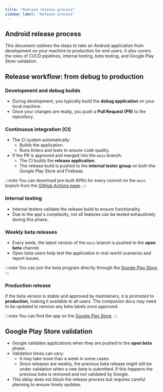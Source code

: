 ```yaml
---
title: "Android release process"
sidebar_label: "Release process"
---
```


## Android release process

This document outlines the steps to take an Android application from development on your machine to production for end users. It also covers the roles of CI/CD pipelines, internal testing, beta testing, and Google Play Store validation.

## Release workflow: from debug to production

### Development and debug builds

- During development, you typically build the **debug application** on your local machine.
- Once your changes are ready, you push a **Pull Request (PR)** to the repository.

### Continuous integration (CI)

- The CI system automatically:
  - Builds the application.
  - Runs linters and tests to ensure code quality.
- If the PR is approved and merged into the `main` branch:
  - The CI builds the **release application**.
  - The release build is pushed to the **internal tester group** on both the Google Play Store and Firebase.

:::note
You can download pre-built APKs for every commit on the `main` branch from the [GitHub Actions page](https://github.com/home-assistant/android/actions/workflows/onPush.yml).
:::

### Internal testing

- Internal testers validate the release build to ensure functionality.
- Due to the app's complexity, not all features can be tested exhaustively during this phase.

### Weekly beta releases

- Every week, the latest version of the `main` branch is pushed to the **open beta** channel.
- Open beta users help test the application in real-world scenarios and report issues.

:::note
You can join the beta program directly through the [Google Play Store](https://play.google.com/apps/testing/io.homeassistant.companion.android).
:::

### Production release

If the beta version is stable and approved by maintainers, it is promoted to **production**, making it available to all users. The companion docs may need to be updated to remove any beta labels once approved.

:::note
You can find the app on the [Google Play Store](https://play.google.com/store/apps/details?id=io.homeassistant.companion.android).
:::

## Google Play Store validation

- Google validates applications when they are pushed to the **open beta** phase.
- Validation times can vary:
  - It may take more than a week in some cases.
  - Since releases are weekly, the previous beta release might still be under validation when a new beta is submitted. If this happens the previous beta is removed and not validated by Google.
- This delay does not block the release process but requires careful planning to ensure timely updates.
